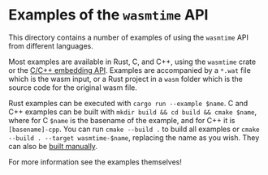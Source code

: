 # Examples of the `wasmtime` API

This directory contains a number of examples of using the `wasmtime` API from
different languages.

Most examples are available in Rust, C, and C++, using the `wasmtime` crate or the 
[C/C++ embedding API](https://docs.wasmtime.dev/c-api/). Examples are accompanied by a
`*.wat` file which is the wasm input, or a Rust project in a `wasm` folder which
is the source code for the original wasm file.

Rust examples can be executed with `cargo run --example $name`. C and C++ examples can
be built with `mkdir build && cd build && cmake $name`, where for C `$name` is the 
basename of the example, and for C++ it is `[basename]-cpp`. You can run
`cmake --build .` to build all examples or `cmake --build . --target wasmtime-$name`, 
replacing the name as you wish.
They can also be [built manually](https://docs.wasmtime.dev/c-api/).

For more information see the examples themselves!
